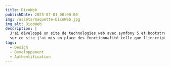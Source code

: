 ```yaml
---
title: DicoWeb
publishDate: 2023-07-01 00:00:00
img: /assets/maquette-DicoWeb.jpg
img_alt: DicoWeb
description: |
  J'ai développé un site de technologies web avec symfony 5 et bootstrap, 
  sur ce site j'ai mis en place des fonctionnalité telle que l'inscription, l'autentification, la reinitialisation du mote de passe ainsi qu'un formulaire de demande de devenir Admin.
tags:
  - Design
  - Developpement
  - Authentification
---
```


